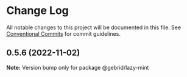 # Change Log

All notable changes to this project will be documented in this file.
See [Conventional Commits](https://conventionalcommits.org) for commit guidelines.

## 0.5.6 (2022-11-02)

**Note:** Version bump only for package @gebrid/lazy-mint
